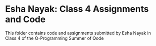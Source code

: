 # Esha Nayak: Class 4 Assignments and Code
This folder contains code and assignments submitted by Esha Nayak in Class 4 of the Q-Programming Summer of Qode